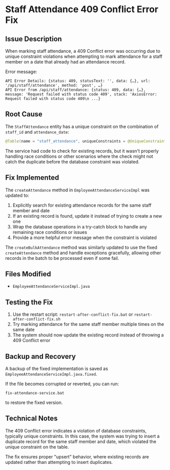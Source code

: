 # Staff Attendance 409 Conflict Error Fix

## Issue Description
When marking staff attendance, a 409 Conflict error was occurring due to unique constraint violations when attempting to mark attendance for a staff member on a date that already had an attendance record.

Error message:
```
API Error Details: {status: 409, statusText: '', data: {…}, url: '/api/staff/attendance', method: 'post', …}
API Error from /api/staff/attendance: {status: 409, data: {…}, message: 'Request failed with status code 409', stack: 'AxiosError: Request failed with status code 409\n ...}
```

## Root Cause
The `StaffAttendance` entity has a unique constraint on the combination of `staff_id` and `attendance_date`:

```java
@Table(name = "staff_attendance", uniqueConstraints = @UniqueConstraint(columnNames = { "staff_id", "attendance_date" }))
```

The service had code to check for existing records, but it wasn't properly handling race conditions or other scenarios where the check might not catch the duplicate before the database constraint was violated.

## Fix Implemented
The `createAttendance` method in `EmployeeAttendanceServiceImpl` was updated to:

1. Explicitly search for existing attendance records for the same staff member and date
2. If an existing record is found, update it instead of trying to create a new one
3. Wrap the database operations in a try-catch block to handle any remaining race conditions or issues
4. Provide a more helpful error message when the constraint is violated

The `createBulkAttendance` method was similarly updated to use the fixed `createAttendance` method and handle exceptions gracefully, allowing other records in the batch to be processed even if some fail.

## Files Modified
- `EmployeeAttendanceServiceImpl.java`

## Testing the Fix
1. Use the restart script: `restart-after-conflict-fix.bat` or `restart-after-conflict-fix.sh`
2. Try marking attendance for the same staff member multiple times on the same date
3. The system should now update the existing record instead of throwing a 409 Conflict error

## Backup and Recovery
A backup of the fixed implementation is saved as `EmployeeAttendanceServiceImpl.java.fixed`.

If the file becomes corrupted or reverted, you can run:
```
fix-attendance-service.bat
```
to restore the fixed version.

## Technical Notes
The 409 Conflict error indicates a violation of database constraints, typically unique constraints. In this case, the system was trying to insert a duplicate record for the same staff member and date, which violated the unique constraint on the table.

The fix ensures proper "upsert" behavior, where existing records are updated rather than attempting to insert duplicates.
